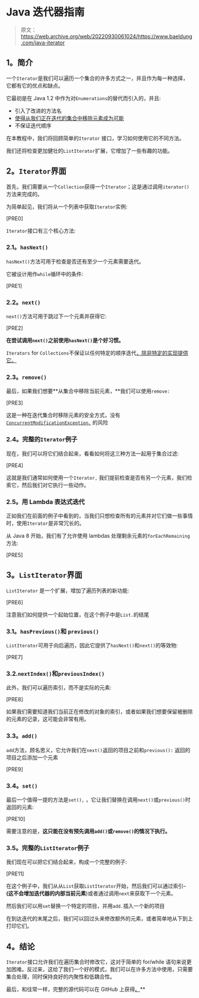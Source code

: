 # Java 迭代器指南

> 原文：<https://web.archive.org/web/20220930061024/https://www.baeldung.com/java-iterator>

## **1。简介**

一个`Iterator`是我们可以遍历一个集合的许多方式之一，并且作为每一种选择，它都有它的优点和缺点。

它最初是在 Java 1.2 中作为对`Enumerations`的替代而引入的，并且:

*   引入了改进的方法名
*   [使得从我们正在迭代的集合中移除元素成为可能](/web/20220928094931/https://www.baeldung.com/java-concurrentmodificationexception)
*   不保证迭代顺序

在本教程中，我们将回顾简单的`Iterator` 接口，学习如何使用它的不同方法。

我们还将检查更加健壮的`ListIterator`扩展，它增加了一些有趣的功能。

## **2。`Iterator`界面**

首先，我们需要从一个`Collection`获得一个`Iterator`；这是通过调用`iterator()`方法来完成的。

为简单起见，我们将从一个列表中获取`Iterator`实例:

[PRE0]

`Iterator`接口有三个核心方法:

### **2.1。`hasNext()`**

`hasNext()`方法可用于检查是否还有至少一个元素需要迭代。

它被设计用作`while`循环中的条件:

[PRE1]

### **2.2。`next()`**

`next()`方法可用于跳过下一个元素并获得它:

[PRE2]

**在尝试调用`next()`之前使用`hasNext()`是个好习惯。**

`Iterators` for `Collections`不保证以任何特定的顺序迭代[，除非特定的实现提供它。](https://web.archive.org/web/20220928094931/https://docs.oracle.com/en/java/javase/11/docs/api/java.base/java/util/Collection.html#iterator())

### **2.3。`remove()`**

最后，如果我们想要**从集合中移除当前元素，**我们可以使用`remove:`

[PRE3]

这是一种在迭代集合时移除元素的安全方式，没有 [`ConcurrentModificationException.`](/web/20220928094931/https://www.baeldung.com/java-concurrentmodificationexception) 的风险

### **2.4。完整的`Iterator`例子**

现在，我们可以将它们结合起来，看看如何将这三种方法一起用于集合过滤:

[PRE4]

这就是我们通常如何使用一个`Iterator,` 我们提前检查是否有另一个元素，我们检索它，然后我们对它执行一些动作。

### **2.5。用 Lambda 表达式迭代**

正如我们在前面的例子中看到的，当我们只想检查所有的元素并对它们做一些事情时，使用`Iterator`是非常冗长的。

从 Java 8 开始，我们有了允许使用 lambdas 处理剩余元素的`forEachRemaining`方法:

[PRE5]

## **3。`ListIterator`界面**

`ListIterator` 是一个扩展，增加了遍历列表的新功能:

[PRE6]

注意我们如何提供一个起始位置，在这个例子中是`List.`的结尾

### **3.1。`hasPrevious()`和 `previous()`**

`ListIterator`可用于向后遍历，因此它提供了`hasNext()`和`next()`的等效物:

[PRE7]

### 3.2.`nextIndex()`和`previousIndex()`

此外，我们可以遍历索引，而不是实际的元素:

[PRE8]

如果我们需要知道我们当前正在修改的对象的索引，或者如果我们想要保留被删除的元素的记录，这可能会非常有用。

### **3.3。`add()`**

`add`方法，顾名思义，它允许我们在`next()`返回的项目之前和`previous():` 返回的项目之后添加一个元素

[PRE9]

### **3.4。`set()`**

最后一个值得一提的方法是`set(),` ，它让我们替换在调用`next()`或`previous()`时返回的元素:

[PRE10]

需要注意的是，**这只能在没有预先调用`add()`或`remove()`的情况下执行。**

### **3.5。完整的`ListIterator`例子**

我们现在可以把它们结合起来，构成一个完整的例子:

[PRE11]

在这个例子中，我们从从`List`获取`ListIterator`开始，然后我们可以通过索引–**(这不会增加迭代器的内部当前元素**)或者通过调用`next`来获取下一个元素。

然后我们可以用`set`替换一个特定的项目，并用`add.`插入一个新的项目

在到达迭代的末尾之后，我们可以回过头来修改额外的元素，或者简单地从下到上打印它们。

## **4。结论**

`Iterator`接口允许我们在遍历集合时修改它，这对于简单的 for/while 语句来说更加困难。反过来，这给了我们一个好的模式，我们可以在许多方法中使用，只需要集合处理，同时保持良好的内聚性和低耦合性。

最后，和往常一样，完整的源代码可以在 GitHub 上获得[。](https://web.archive.org/web/20220928094931/https://github.com/eugenp/tutorials/tree/master/core-java-modules/core-java-collections)**